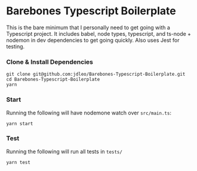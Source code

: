 # Barebones Typescript Boilerplate

This is the bare minimum that I personally need to get going with a Typescript project. It includes babel, node types, typescript, and ts-node + nodemon in dev dependencies to get going quickly. Also uses Jest for testing.

### Clone & Install Dependencies

```
git clone git@github.com:jdleo/Barebones-Typescript-Boilerplate.git
cd Barebones-Typescript-Boilerplate
yarn
```

### Start

Running the following will have nodemone watch over `src/main.ts`:

```
yarn start
```

### Test

Running the following will run all tests in `tests/`

```
yarn test
```
